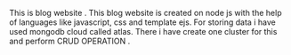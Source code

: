 This is blog website . This blog website is created on node js
with the help of languages like javascript, css and template ejs.
For storing data i have used mongodb cloud 
called atlas. There i have create one cluster for this and perform CRUD OPERATION .
